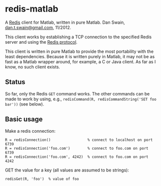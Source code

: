 # redis-matlab

A [Redis](http://redis.io) client for Matlab, written in pure Matlab.  Dan Swain, dan.t.swain@gmail.com, 11/2012.

This client works by establishing a TCP connection to the specified Redis server and using the [Redis protocol](http://redis.io/topics/protocol).

This client is written in pure Matlab to provide the most portability with the least dependencies.  Because it is written purely in Matlab, it may not be as fast as a Matlab wrapper around, for example, a C or Java client.  As far as I know, no such client exists.

## Status

So far, only the Redis `GET` command works.  The other commands can be made to work by using, e.g., `redisCommand(R, redisCommandString('SET foo bar'))` (see below).

## Basic usage

Make a redis connection:

    R = redisConnection()                 % connect to localhost on port 6739
    R = redisConnection('foo.com')        % connect to foo.com on port 6739
    R = redisConnection('foo.com', 4242)  % connect to foo.com on port 4242

GET the value for a key (all values are assumed to be strings):

    redisGet(R, 'foo')  % value of foo

